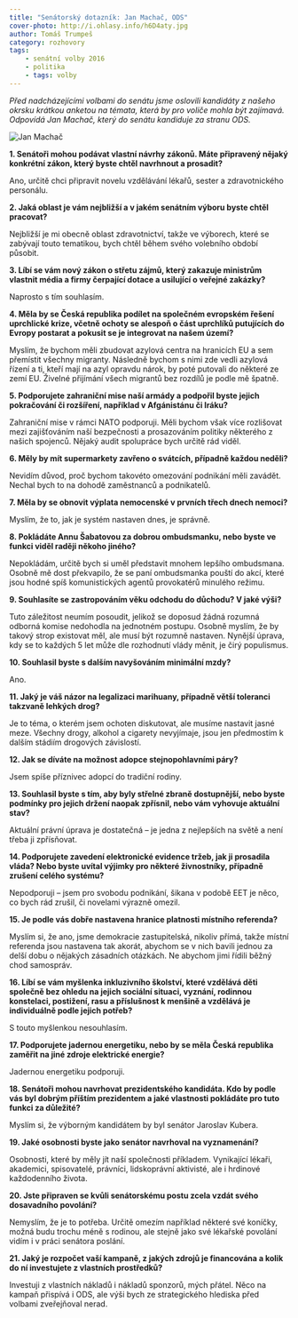```yaml
---
title: "Senátorský dotazník: Jan Machač, ODS"
cover-photo: http://i.ohlasy.info/h6D4aty.jpg
author: Tomáš Trumpeš
category: rozhovory
tags:
    - senátní volby 2016
    - politika
    - tags: volby
---
```


*Před nadcházejícími volbami do senátu jsme oslovili kandidáty z našeho okrsku krátkou anketou na témata, která by pro voliče mohla být zajímavá. Odpovídá Jan Machač, který do senátu kandiduje za stranu ODS.*

<img src="http://i.ohlasy.info/h6D4aty.jpg" alt="Jan Machač" class="img-responsive img-popup">

**1. Senátoři mohou podávat vlastní návrhy zákonů. Máte připravený nějaký konkrétní zákon, který byste chtěl navrhnout a prosadit?**

Ano, určitě chci připravit novelu vzdělávání lékařů, sester a zdravotnického personálu.

**2. Jaká oblast je vám nejbližší a v jakém senátním výboru byste chtěl pracovat?**

Nejbližší je mi obecně oblast zdravotnictví, takže ve výborech, které se zabývají touto tematikou, bych chtěl během svého volebního období působit.

**3. Líbí se vám nový zákon o střetu zájmů, který zakazuje ministrům vlastnit média a firmy čerpající dotace a usilující o veřejné zakázky?**

Naprosto s tím souhlasím.

**4. Měla by se Česká republika podílet na společném evropském řešení uprchlické krize, včetně ochoty se alespoň o část uprchlíků putujících do Evropy postarat a pokusit se je integrovat na našem území?**

Myslím, že bychom měli zbudovat azylová centra na hranicích EU a sem přemístit všechny migranty. Následně bychom s nimi zde vedli azylová řízení a ti, kteří mají na azyl opravdu nárok, by poté putovali do některé ze zemí EU. Živelné přijímání všech migrantů bez rozdílů je podle mě špatně.

**5. Podporujete zahraniční mise naší armády a podpořil byste jejich pokračování či rozšíření, například v Afgánistánu či Iráku?**

Zahraniční mise v rámci NATO podporuji. Měli bychom však více rozlišovat mezi zajišťováním naší bezpečnosti a prosazováním politiky některého z našich spojenců. Nějaký audit spolupráce bych určitě rád viděl.

**6. Měly by mít supermarkety zavřeno o svátcích, případně každou neděli?**

Nevidím důvod, proč bychom takovéto omezování podnikání měli zavádět. Nechal bych to na dohodě zaměstnanců a podnikatelů.

**7. Měla by se obnovit výplata nemocenské v prvních třech dnech nemoci?**

Myslím, že to, jak je systém nastaven dnes, je správně.

**8. Pokládáte Annu Šabatovou za dobrou ombudsmanku, nebo byste ve funkci viděl raději někoho jiného?**

Nepokládám, určitě bych si uměl představit mnohem lepšího ombudsmana. Osobně mě dost překvapilo, že se paní ombudsmanka pouští do akcí, které jsou hodné spíš komunistických agentů provokatérů minulého režimu.

**9. Souhlasíte se zastropováním věku odchodu do důchodu? V jaké výši?**

Tuto záležitost neumím posoudit, jelikož se doposud žádná rozumná odborná komise nedohodla na jednotném postupu. Osobně myslím, že by takový strop existovat měl, ale musí být rozumně nastaven. Nynější úprava, kdy se to každých 5 let může dle rozhodnutí vlády měnit, je čirý populismus.

**10. Souhlasil byste s dalším navyšováním minimální mzdy?**

Ano.

**11. Jaký je váš názor na legalizaci marihuany, případně větší toleranci takzvaně lehkých drog?**

Je to téma, o kterém jsem ochoten diskutovat, ale musíme nastavit jasné meze. Všechny drogy, alkohol a cigarety nevyjímaje, jsou jen předmostím k dalším stádiím drogových závislostí.

**12. Jak se díváte na možnost adopce stejnopohlavními páry?**

Jsem spíše příznivec adopcí do tradiční rodiny.

**13. Souhlasil byste s tím, aby byly střelné zbraně dostupnější, nebo byste podmínky pro jejich držení naopak zpřísnil, nebo vám vyhovuje aktuální stav?**

Aktuální právní úprava je dostatečná – je jedna z nejlepších na světě a není třeba ji zpřísňovat.

**14. Podporujete zavedení elektronické evidence tržeb, jak ji prosadila vláda? Nebo byste uvítal výjimky pro některé živnostníky, případně zrušení celého systému?**

Nepodporuji – jsem pro svobodu podnikání, šikana v podobě EET je něco, co bych rád zrušil, či novelami výrazně omezil.

**15. Je podle vás dobře nastavena hranice platnosti místního referenda?**

Myslím si, že ano, jsme demokracie zastupitelská, nikoliv přímá, takže místní referenda jsou nastavena tak akorát, abychom se v nich bavili jednou za delší dobu o nějakých zásadních otázkách. Ne abychom jimi řídili běžný chod samospráv.

**16. Líbí se vám myšlenka inkluzivního školství, které vzdělává děti společně bez ohledu na jejich sociální situaci, vyznání, rodinnou konstelaci, postižení, rasu a příslušnost k menšině a vzdělává je individuálně podle jejich potřeb?**

S touto myšlenkou nesouhlasím.

**17. Podporujete jadernou energetiku, nebo by se měla Česká republika zaměřit na jiné zdroje elektrické energie?**

Jadernou energetiku podporuji.

**18. Senátoři mohou navrhovat prezidentského kandidáta. Kdo by podle vás byl dobrým příštím prezidentem a jaké vlastnosti pokládáte pro tuto funkci za důležité?**

Myslím si, že výborným kandidátem by byl senátor Jaroslav Kubera.

**19. Jaké osobnosti byste jako senátor navrhoval na vyznamenání?**

Osobnosti, které by měly jít naší společnosti příkladem. Vynikající lékaři, akademici, spisovatelé, právníci, lidskoprávní aktivisté, ale i hrdinové každodenního života.

**20. Jste připraven se kvůli senátorskému postu zcela vzdát svého dosavadního povolání?**

Nemyslím, že je to potřeba. Určitě omezím například některé své koníčky, možná budu trochu méně s rodinou, ale stejně jako své lékařské povolání vidím i v práci senátora poslání.

**21. Jaký je rozpočet vaší kampaně, z jakých zdrojů je financována a kolik do ní investujete z vlastních prostředků?**

Investuji z vlastních nákladů i nákladů sponzorů, mých přátel. Něco na kampaň přispívá i ODS, ale výši bych ze strategického hlediska před volbami zveřejňoval nerad.
